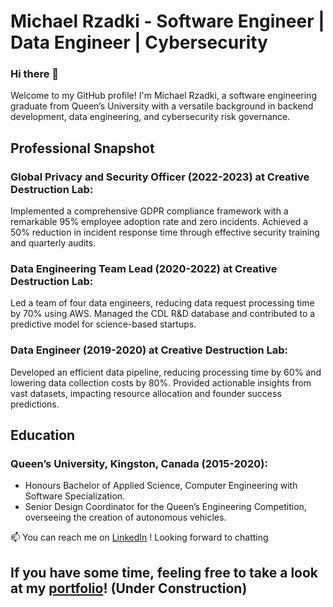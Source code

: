 # Michael Rzadki - Software Engineer | Data Engineer | Cybersecurity

### Hi there 👋
Welcome to my GitHub profile! I'm Michael Rzadki, a software engineering graduate from Queen’s University with a versatile background in backend development, data engineering, and cybersecurity risk governance.


## Professional Snapshot
### Global Privacy and Security Officer (2022-2023) at Creative Destruction Lab:

Implemented a comprehensive GDPR compliance framework with a remarkable 95% employee adoption rate and zero incidents.
Achieved a 50% reduction in incident response time through effective security training and quarterly audits.
### Data Engineering Team Lead (2020-2022) at Creative Destruction Lab:

Led a team of four data engineers, reducing data request processing time by 70% using AWS.
Managed the CDL R&D database and contributed to a predictive model for science-based startups.
### Data Engineer (2019-2020) at Creative Destruction Lab:
Developed an efficient data pipeline, reducing processing time by 60% and lowering data collection costs by 80%.
Provided actionable insights from vast datasets, impacting resource allocation and founder success predictions.

## Education
### Queen’s University, Kingston, Canada (2015-2020):
- Honours Bachelor of Applied Science, Computer Engineering with Software Specialization.
- Senior Design Coordinator for the Queen’s Engineering Competition, overseeing the creation of autonomous vehicles.

📫 You can reach me on [LinkedIn](https://www.linkedin.com/in/michael-rzadki-3257b8137/) ! Looking forward to chatting

## If you have some time, feeling free to take a look at my [portfolio](https://github.com/MichaelRzadki/portfolio/blob/master/README.md)! (Under Construction)

